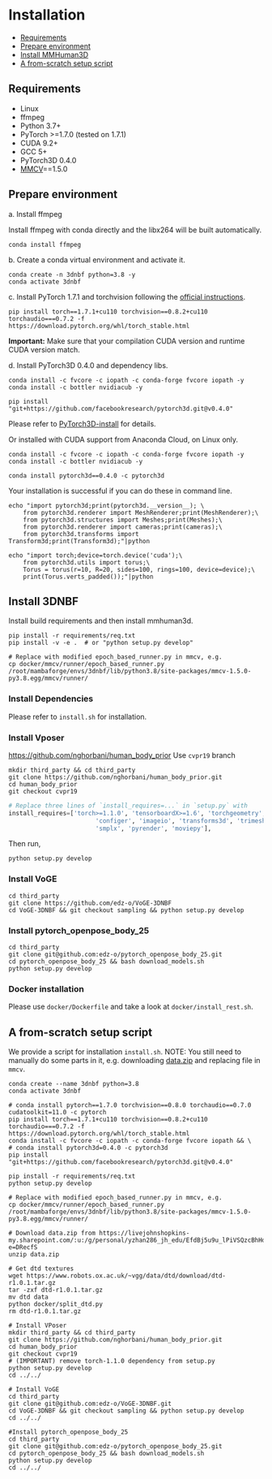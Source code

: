 # Installation

<!-- TOC -->

- [Requirements](#requirements)
- [Prepare environment](#prepare-environment)
- [Install MMHuman3D](#install-mmhuman3d)
- [A from-scratch setup script](#a-from-scratch-setup-script)

<!-- TOC -->

## Requirements

- Linux
- ffmpeg
- Python 3.7+
- PyTorch >=1.7.0 (tested on 1.7.1)
- CUDA 9.2+
- GCC 5+
- PyTorch3D 0.4.0
- [MMCV](https://github.com/open-mmlab/mmcv)==1.5.0

## Prepare environment

a. Install ffmpeg

Install ffmpeg with conda directly and the libx264 will be built automatically.

```shell
conda install ffmpeg
```

b. Create a conda virtual environment and activate it.

```shell
conda create -n 3dnbf python=3.8 -y
conda activate 3dnbf
```

c. Install PyTorch 1.7.1 and torchvision following the [official instructions](https://pytorch.org/).
```shell
pip install torch==1.7.1+cu110 torchvision==0.8.2+cu110 torchaudio===0.7.2 -f https://download.pytorch.org/whl/torch_stable.html
```

**Important:** Make sure that your compilation CUDA version and runtime CUDA version match.

d. Install PyTorch3D 0.4.0 and dependency libs.

```shell
conda install -c fvcore -c iopath -c conda-forge fvcore iopath -y
conda install -c bottler nvidiacub -y

pip install "git+https://github.com/facebookresearch/pytorch3d.git@v0.4.0"
```
Please refer to [PyTorch3D-install](https://github.com/facebookresearch/pytorch3d/blob/main/INSTALL.md) for details.

Or installed with  CUDA support from Anaconda Cloud, on Linux only.
```shell
conda install -c fvcore -c iopath -c conda-forge fvcore iopath -y
conda install -c bottler nvidiacub -y

conda install pytorch3d==0.4.0 -c pytorch3d
```
Your installation is successful if you can do these in command line.

```shell
echo "import pytorch3d;print(pytorch3d.__version__); \
    from pytorch3d.renderer import MeshRenderer;print(MeshRenderer);\
    from pytorch3d.structures import Meshes;print(Meshes);\
    from pytorch3d.renderer import cameras;print(cameras);\
    from pytorch3d.transforms import Transform3d;print(Transform3d);"|python

echo "import torch;device=torch.device('cuda');\
    from pytorch3d.utils import torus;\
    Torus = torus(r=10, R=20, sides=100, rings=100, device=device);\
    print(Torus.verts_padded());"|python
```

## Install 3DNBF

Install build requirements and then install mmhuman3d.

```shell
pip install -r requirements/req.txt
pip install -v -e .  # or "python setup.py develop"

# Replace with modified epoch_based_runner.py in mmcv, e.g.
cp docker/mmcv/runner/epoch_based_runner.py /root/mambaforge/envs/3dnbf/lib/python3.8/site-packages/mmcv-1.5.0-py3.8.egg/mmcv/runner/
```

### Install Dependencies

Please refer to `install.sh` for installation. 

### Install Vposer
https://github.com/nghorbani/human_body_prior
Use `cvpr19` branch
```
mkdir third_party && cd third_party
git clone https://github.com/nghorbani/human_body_prior.git
cd human_body_prior
git checkout cvpr19
```

```python
# Replace three lines of `install_requires=...` in `setup.py` with
install_requires=['torch>=1.1.0', 'tensorboardX>=1.6', 'torchgeometry', 'opencv-python','configer>=1.4',
                        'configer', 'imageio', 'transforms3d', 'trimesh',
                        'smplx', 'pyrender', 'moviepy'],
```
Then run,
```
python setup.py develop
```

### Install VoGE
```
cd third_party
git clone https://github.com/edz-o/VoGE-3DNBF
cd VoGE-3DNBF && git checkout sampling && python setup.py develop
```

### Install pytorch_openpose_body_25

```
cd third_party
git clone git@github.com:edz-o/pytorch_openpose_body_25.git
cd pytorch_openpose_body_25 && bash download_models.sh
python setup.py develop
```

### Docker installation

Please use `docker/Dockerfile` and take a look at `docker/install_rest.sh`. 

## A from-scratch setup script

We provide a script for installation `install.sh`. NOTE: You still need to manually do some parts in it, e.g. downloading [data.zip](https://livejohnshopkins-my.sharepoint.com/:u:/g/personal/yzhan286_jh_edu/EfdBj5u9u_lPiVSQzcBhHdwBRsDyjk1xET5hFYKTGzOf5w?e=DRecfS) and replacing file in `mmcv`. 

```shell
conda create --name 3dnbf python=3.8
conda activate 3dnbf

# conda install pytorch==1.7.0 torchvision==0.8.0 torchaudio==0.7.0 cudatoolkit=11.0 -c pytorch
pip install torch==1.7.1+cu110 torchvision==0.8.2+cu110 torchaudio===0.7.2 -f https://download.pytorch.org/whl/torch_stable.html
conda install -c fvcore -c iopath -c conda-forge fvcore iopath && \
# conda install pytorch3d=0.4.0 -c pytorch3d
pip install "git+https://github.com/facebookresearch/pytorch3d.git@v0.4.0"

pip install -r requirements/req.txt
python setup.py develop

# Replace with modified epoch_based_runner.py in mmcv, e.g.
cp docker/mmcv/runner/epoch_based_runner.py /root/mambaforge/envs/3dnbf/lib/python3.8/site-packages/mmcv-1.5.0-py3.8.egg/mmcv/runner/

# Download data.zip from https://livejohnshopkins-my.sharepoint.com/:u:/g/personal/yzhan286_jh_edu/EfdBj5u9u_lPiVSQzcBhHdwBRsDyjk1xET5hFYKTGzOf5w?e=DRecfS
unzip data.zip

# Get dtd textures
wget https://www.robots.ox.ac.uk/~vgg/data/dtd/download/dtd-r1.0.1.tar.gz
tar -zxf dtd-r1.0.1.tar.gz
mv dtd data
python docker/split_dtd.py
rm dtd-r1.0.1.tar.gz

# Install VPoser
mkdir third_party && cd third_party
git clone https://github.com/nghorbani/human_body_prior.git
cd human_body_prior
git checkout cvpr19
# (IMPORTANT) remove torch-1.1.0 dependency from setup.py
python setup.py develop
cd ../../

# Install VoGE
cd third_party
git clone git@github.com:edz-o/VoGE-3DNBF.git
cd VoGE-3DNBF && git checkout sampling && python setup.py develop
cd ../../

#Install pytorch_openpose_body_25
cd third_party
git clone git@github.com:edz-o/pytorch_openpose_body_25.git
cd pytorch_openpose_body_25 && bash download_models.sh
python setup.py develop
cd ../../
```
